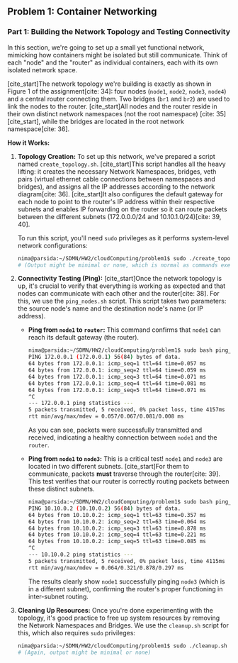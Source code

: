 ## Problem 1: Container Networking

### Part 1: Building the Network Topology and Testing Connectivity

In this section, we're going to set up a small yet functional network, mimicking how containers might be isolated but still communicate. Think of each "node" and the "router" as individual containers, each with its own isolated network space.

[cite_start]The network topology we're building is exactly as shown in Figure 1 of the assignment[cite: 34]: four nodes (`node1`, `node2`, `node3`, `node4`) and a central router connecting them. Two bridges (`br1` and `br2`) are used to link the nodes to the router. [cite_start]All nodes and the router reside in their own distinct network namespaces (not the root namespace) [cite: 35][cite_start], while the bridges are located in the root network namespace[cite: 36].

**How it Works:**

1.  **Topology Creation:**
    To set up this network, we've prepared a script named `create_topology.sh`. [cite_start]This script handles all the heavy lifting: it creates the necessary Network Namespaces, bridges, veth pairs (virtual ethernet cable connections between namespaces and bridges), and assigns all the IP addresses according to the network diagram[cite: 36]. [cite_start]It also configures the default gateway for each node to point to the router's IP address within their respective subnets and enables IP forwarding on the router so it can route packets between the different subnets ($172.0.0.0/24$ and $10.10.1.0/24$)[cite: 39, 40].

    To run this script, you'll need `sudo` privileges as it performs system-level network configurations:

    ```bash
    nima@parsida:~/SDMN/HW2/cloudComputing/problem1$ sudo ./create_topology.sh
    # (Output might be minimal or none, which is normal as commands execute in the background)
    ```

2.  **Connectivity Testing (Ping):**
    [cite_start]Once the network topology is up, it's crucial to verify that everything is working as expected and that nodes can communicate with each other and the router[cite: 38]. For this, we use the `ping_nodes.sh` script. This script takes two parameters: the source node's name and the destination node's name (or IP address).

    * **Ping from `node1` to `router`:**
        This command confirms that `node1` can reach its default gateway (the router).

        ```bash
        nima@parsida:~/SDMN/HW2/cloudComputing/problem1$ sudo bash ping_nodes.sh node1 router
        PING 172.0.0.1 (172.0.0.1) 56(84) bytes of data.
        64 bytes from 172.0.0.1: icmp_seq=1 ttl=64 time=0.057 ms
        64 bytes from 172.0.0.1: icmp_seq=2 ttl=64 time=0.059 ms
        64 bytes from 172.0.0.1: icmp_seq=3 ttl=64 time=0.071 ms
        64 bytes from 172.0.0.1: icmp_seq=4 ttl=64 time=0.081 ms
        64 bytes from 172.0.0.1: icmp_seq=5 ttl=64 time=0.071 ms
        ^C
        --- 172.0.0.1 ping statistics ---
        5 packets transmitted, 5 received, 0% packet loss, time 4157ms
        rtt min/avg/max/mdev = 0.057/0.067/0.081/0.008 ms
        ```
        As you can see, packets were successfully transmitted and received, indicating a healthy connection between `node1` and the `router`.

    * **Ping from `node1` to `node3`:**
        This is a critical test! `node1` and `node3` are located in two different subnets. [cite_start]For them to communicate, packets **must** traverse through the router[cite: 39]. This test verifies that our router is correctly routing packets between these distinct subnets.

        ```bash
        nima@parsida:~/SDMN/HW2/cloudComputing/problem1$ sudo bash ping_nodes.sh node1 node3
        PING 10.10.0.2 (10.10.0.2) 56(84) bytes of data.
        64 bytes from 10.10.0.2: icmp_seq=1 ttl=63 time=0.357 ms
        64 bytes from 10.10.0.2: icmp_seq=2 ttl=63 time=0.064 ms
        64 bytes from 10.10.0.2: icmp_seq=3 ttl=63 time=0.878 ms
        64 bytes from 10.10.0.2: icmp_seq=4 ttl=63 time=0.221 ms
        64 bytes from 10.10.0.2: icmp_seq=5 ttl=63 time=0.085 ms
        ^C
        --- 10.10.0.2 ping statistics ---
        5 packets transmitted, 5 received, 0% packet loss, time 4115ms
        rtt min/avg/max/mdev = 0.064/0.321/0.878/0.297 ms
        ```
        The results clearly show `node1` successfully pinging `node3` (which is in a different subnet), confirming the router's proper functioning in inter-subnet routing.

3.  **Cleaning Up Resources:**
    Once you're done experimenting with the topology, it's good practice to free up system resources by removing the Network Namespaces and Bridges. We use the `cleanup.sh` script for this, which also requires `sudo` privileges:

    ```bash
    nima@parsida:~/SDMN/HW2/cloudComputing/problem1$ sudo ./cleanup.sh
    # (Again, output might be minimal or none)
    ```
